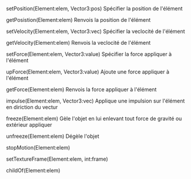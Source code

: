 setPosition(Element:elem, Vector3:pos)
    Spécifier la position de l'élément

getPosistion(Element:elem)
    Renvois la position de l'élément

setVelocity(Element:elem, Vector3:vec)
    Spécifier la veclocité de l'élément

getVelocity(Element:elem)
    Renvois la veclocité de l'élément

setForce(Element:elem, Vector3:value)
    Spécifier la force appliquer à l'élément

upForce(Element:elem, Vector3:value)
    Ajoute une force appliquer à l'élément

getForce(Element:elem)
    Renvois la force appliquer à l'élément

impulse(Element:elem, Vector3:vec)
    Applique une impulsion sur l'élément en diriction du vectur

freeze(Element:elem)
  Gèle l'objet en lui enlevant tout force de gravité ou extérieur appliquer

unfreeze(Element:elem)
  Dégèle l'objet

stopMotion(Element:elem)

setTextureFrame(Element:elem, int:frame)

childOf(Element:elem)

